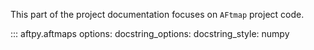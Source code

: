This part of the project documentation focuses on
`AFtmap` project code.

::: aftpy.aftmaps
options:
      docstring_options:
        docstring_style: numpy

